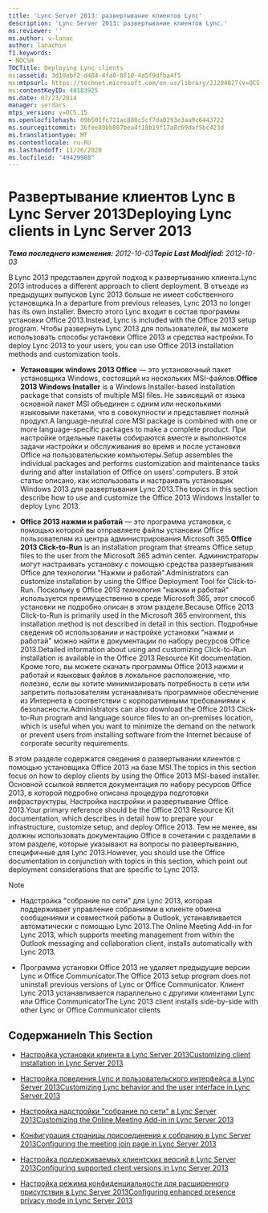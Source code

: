```yaml
---
title: 'Lync Server 2013: развертывание клиентов Lync'
description: 'Lync Server 2013: развертывание клиентов Lync.'
ms.reviewer: ''
ms.author: v-lanac
author: lanachin
f1.keywords:
- NOCSH
TOCTitle: Deploying Lync clients
ms:assetid: 3d10abf2-d484-4fa0-8f10-4a5f9dfba4f5
ms:mtpsurl: https://technet.microsoft.com/en-us/library/JJ204827(v=OCS.15)
ms:contentKeyID: 48183925
ms.date: 07/23/2014
manager: serdars
mtps_version: v=OCS.15
ms.openlocfilehash: 09b501fc721ac880c5cf7da0293e3aa9c6443722
ms.sourcegitcommit: 36fee89bb887bea4f18b19f17a8c69daf5bc423d
ms.translationtype: MT
ms.contentlocale: ru-RU
ms.lasthandoff: 11/26/2020
ms.locfileid: "49429988"
---
```

# <a name="deploying-lync-clients-in-lync-server-2013"></a><span data-ttu-id="370b8-103">Развертывание клиентов Lync в Lync Server 2013</span><span class="sxs-lookup"><span data-stu-id="370b8-103">Deploying Lync clients in Lync Server 2013</span></span>

<div data-xmlns="http://www.w3.org/1999/xhtml">

<div class="topic" data-xmlns="http://www.w3.org/1999/xhtml" data-msxsl="urn:schemas-microsoft-com:xslt" data-cs="https://msdn.microsoft.com/">

<div data-asp="https://msdn2.microsoft.com/asp">



</div>

<div id="mainSection">

<div id="mainBody"><span data-ttu-id="370b8-104">

<span> </span></span><span class="sxs-lookup"><span data-stu-id="370b8-104">

<span> </span></span></span>

<span data-ttu-id="370b8-105">_**Тема последнего изменения:** 2012-10-03_</span><span class="sxs-lookup"><span data-stu-id="370b8-105">_**Topic Last Modified:** 2012-10-03_</span></span>

<span data-ttu-id="370b8-106">В Lync 2013 представлен другой подход к развертыванию клиента.</span><span class="sxs-lookup"><span data-stu-id="370b8-106">Lync 2013 introduces a different approach to client deployment.</span></span> <span data-ttu-id="370b8-107">В отъезде из предыдущих выпусков Lync 2013 больше не имеет собственного установщика.</span><span class="sxs-lookup"><span data-stu-id="370b8-107">In a departure from previous releases, Lync 2013 no longer has its own installer.</span></span> <span data-ttu-id="370b8-108">Вместо этого Lync входит в состав программы установки Office 2013.</span><span class="sxs-lookup"><span data-stu-id="370b8-108">Instead, Lync is included with the Office 2013 setup program.</span></span> <span data-ttu-id="370b8-109">Чтобы развернуть Lync 2013 для пользователей, вы можете использовать способы установки Office 2013 и средства настройки.</span><span class="sxs-lookup"><span data-stu-id="370b8-109">To deploy Lync 2013 to your users, you can use Office 2013 installation methods and customization tools.</span></span>

  - <span data-ttu-id="370b8-110">**Установщик windows 2013 Office** — это установочный пакет установщика Windows, состоящий из нескольких MSI-файлов.</span><span class="sxs-lookup"><span data-stu-id="370b8-110">**Office 2013 Windows Installer** is a Windows Installer-based installation package that consists of multiple MSI files.</span></span> <span data-ttu-id="370b8-111">Не зависящий от языка основной пакет MSI объединен с одним или несколькими языковыми пакетами, что в совокупности и представляет полный продукт.</span><span class="sxs-lookup"><span data-stu-id="370b8-111">A language-neutral core MSI package is combined with one or more language-specific packages to make a complete product.</span></span> <span data-ttu-id="370b8-112">При настройке отдельные пакеты собираются вместе и выполняются задачи настройки и обслуживания во время и после установки Office на пользовательские компьютеры.</span><span class="sxs-lookup"><span data-stu-id="370b8-112">Setup assembles the individual packages and performs customization and maintenance tasks during and after installation of Office on users' computers.</span></span> <span data-ttu-id="370b8-113">В этой статье описано, как использовать и настраивать установщик Windows 2013 для развертывания Lync 2013.</span><span class="sxs-lookup"><span data-stu-id="370b8-113">The topics in this section describe how to use and customize the Office 2013 Windows Installer to deploy Lync 2013.</span></span>

  - <span data-ttu-id="370b8-114">**Office 2013 нажми и работай** — это программа установки, с помощью которой вы отправляете файлы установки Office пользователям из центра администрирования Microsoft 365.</span><span class="sxs-lookup"><span data-stu-id="370b8-114">**Office 2013 Click-to-Run** is an installation program that streams Office setup files to the user from the Microsoft 365 admin center.</span></span> <span data-ttu-id="370b8-115">Администраторы могут настраивать установку с помощью средства развертывания Office для технологии "Нажми и работай".</span><span class="sxs-lookup"><span data-stu-id="370b8-115">Administrators can customize installation by using the Office Deployment Tool for Click-to-Run.</span></span> <span data-ttu-id="370b8-116">Поскольку в Office 2013 технология "нажми и работай" используется преимущественно в среде Microsoft 365, этот способ установки не подробно описан в этом разделе.</span><span class="sxs-lookup"><span data-stu-id="370b8-116">Because Office 2013 Click-to-Run is primarily used in the Microsoft 365 environment, this installation method is not described in detail in this section.</span></span> <span data-ttu-id="370b8-117">Подробные сведения об использовании и настройке установки "нажми и работай" можно найти в документации по набору ресурсов Office 2013.</span><span class="sxs-lookup"><span data-stu-id="370b8-117">Detailed information about using and customizing Click-to-Run installation is available in the Office 2013 Resource Kit documentation.</span></span> <span data-ttu-id="370b8-118">Кроме того, вы можете скачать программы Office 2013 нажми и работай и языковых файлов в локальное расположение, что полезно, если вы хотите минимизировать потребность в сети или запретить пользователям устанавливать программное обеспечение из Интернета в соответствии с корпоративными требованиями к безопасности.</span><span class="sxs-lookup"><span data-stu-id="370b8-118">Administrators can also download the Office 2013 Click-to-Run program and language source files to an on-premises location, which is useful when you want to minimize the demand on the network or prevent users from installing software from the Internet because of corporate security requirements.</span></span>

<span data-ttu-id="370b8-119">В этом разделе содержатся сведения о развертывании клиентов с помощью установщика Office 2013 на базе MSI.</span><span class="sxs-lookup"><span data-stu-id="370b8-119">The topics in this section focus on how to deploy clients by using the Office 2013 MSI-based installer.</span></span> <span data-ttu-id="370b8-120">Основной ссылкой является документация по набору ресурсов Office 2013, в которой подробно описана процедура подготовки инфраструктуры, Настройка настройки и развертывание Office 2013.</span><span class="sxs-lookup"><span data-stu-id="370b8-120">Your primary reference should be the Office 2013 Resource Kit documentation, which describes in detail how to prepare your infrastructure, customize setup, and deploy Office 2013.</span></span> <span data-ttu-id="370b8-121">Тем не менее, вы должны использовать документацию Office в сочетании с разделами в этом разделе, которые указывают на вопросы по развертыванию, специфичные для Lync 2013.</span><span class="sxs-lookup"><span data-stu-id="370b8-121">However, you should use the Office documentation in conjunction with topics in this section, which point out deployment considerations that are specific to Lync 2013.</span></span>

<div>


> [!NOTE]  
> <UL>
> <LI>
> <P><span data-ttu-id="370b8-122">Надстройка "собрание по сети" для Lync 2013, которая поддерживает управление собраниями в клиенте обмена сообщениями и совместной работы в Outlook, устанавливается автоматически с помощью Lync 2013.</span><span class="sxs-lookup"><span data-stu-id="370b8-122">The Online Meeting Add-in for Lync 2013, which supports meeting management from within the Outlook messaging and collaboration client, installs automatically with Lync 2013.</span></span></P>
> <LI>
> <P><span data-ttu-id="370b8-123">Программа установки Office 2013 не удаляет предыдущие версии Lync и Office Communicator.</span><span class="sxs-lookup"><span data-stu-id="370b8-123">The Office 2013 setup program does not uninstall previous versions of Lync or Office Communicator.</span></span> <span data-ttu-id="370b8-124">Клиент Lync 2013 устанавливается параллельно с другими клиентами Lync или Office Communicator</span><span class="sxs-lookup"><span data-stu-id="370b8-124">The Lync 2013 client installs side-by-side with other Lync or Office Communicator clients</span></span></P></LI></UL>



</div>

<div>

## <a name="in-this-section"></a><span data-ttu-id="370b8-125">Содержание</span><span class="sxs-lookup"><span data-stu-id="370b8-125">In This Section</span></span>

  - [<span data-ttu-id="370b8-126">Настройка установки клиента в Lync Server 2013</span><span class="sxs-lookup"><span data-stu-id="370b8-126">Customizing client installation in Lync Server 2013</span></span>](lync-server-2013-customizing-client-installation.md)

  - [<span data-ttu-id="370b8-127">Настройка поведения Lync и пользовательского интерфейса в Lync Server 2013</span><span class="sxs-lookup"><span data-stu-id="370b8-127">Customizing Lync behavior and the user interface in Lync Server 2013</span></span>](lync-server-2013-customizing-lync-behavior-and-the-user-interface.md)

  - [<span data-ttu-id="370b8-128">Настройка надстройки "собрание по сети" в Lync Server 2013</span><span class="sxs-lookup"><span data-stu-id="370b8-128">Customizing the Online Meeting Add-in in Lync Server 2013</span></span>](lync-server-2013-customizing-the-online-meeting-add-in.md)

  - [<span data-ttu-id="370b8-129">Конфигурация страницы присоединения к собранию в Lync Server 2013</span><span class="sxs-lookup"><span data-stu-id="370b8-129">Configuring the meeting join page in Lync Server 2013</span></span>](lync-server-2013-configuring-the-meeting-join-page.md)

  - [<span data-ttu-id="370b8-130">Настройка поддерживаемых клиентских версий в Lync Server 2013</span><span class="sxs-lookup"><span data-stu-id="370b8-130">Configuring supported client versions in Lync Server 2013</span></span>](lync-server-2013-configuring-supported-client-versions.md)

  - [<span data-ttu-id="370b8-131">Настройка режима конфиденциальности для расширенного присутствия в Lync Server 2013</span><span class="sxs-lookup"><span data-stu-id="370b8-131">Configuring enhanced presence privacy mode in Lync Server 2013</span></span>](lync-server-2013-configuring-enhanced-presence-privacy-mode.md)

<span data-ttu-id="370b8-132"></div>

</div>

<span> </span>

</div>

</div>

</span><span class="sxs-lookup"><span data-stu-id="370b8-132"></div>

</div>

<span> </span>

</div>

</div>

</span></span></div>

